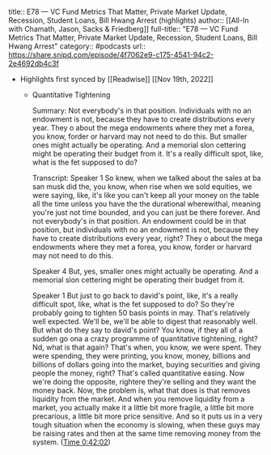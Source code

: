 title:: E78 —  VC Fund Metrics That Matter, Private Market Update, Recession, Student Loans, Bill Hwang Arrest (highlights)
author:: [[All-In with Chamath, Jason, Sacks & Friedberg]]
full-title:: "E78 —  VC Fund Metrics That Matter, Private Market Update, Recession, Student Loans, Bill Hwang Arrest"
category:: #podcasts
url:: https://share.snipd.com/episode/4f7062e9-c175-4541-94c2-2e4692db4c3f

- Highlights first synced by [[Readwise]] [[Nov 19th, 2022]]
	- Quantitative Tightening
	  
	  Summary:
	  Not everybody's in that position. Individuals with no an endowment is not, because they have to create distributions every year. They o about the mega endowments where they met a forea, you know, forder or harvard may not need to do this. But smaller ones might actually be operating. And a memorial slon cettering might be operating their budget from it. It's a really difficult spot, like, what is the fet supposed to do?
	  
	  Transcript:
	  Speaker 1
	  So knew, when we talked about the sales at ba san musk did the, you know, when rise when we sold equities, we were saying, like, it's like you can't keep all your money on the table all the time unless you have the the durational wherewithal, meaning you're just not time bounded, and you can just be there forever. And not everybody's in that position. An endowment could be in that position, but individuals with no an endowment is not, because they have to create distributions every year, right? They o about the mega endowments where they met a forea, you know, forder or harvard may not need to do this.
	  
	  Speaker 4
	  But, yes, smaller ones might actually be operating. And a memorial slon cettering might be operating their budget from it.
	  
	  Speaker 1
	  But just to go back to david's point, like, it's a really difficult spot, like, what is the fet supposed to do? So they're probably going to tighten 50 basis points in may. That's relatively well expected. We'll be, we'll be able to digest that reasonably well. But what do they say to david's point? You know, if they all of a sudden go ona a crazy programme of quantitative tightening, right? Nd, what is that again? That's when, you know, we were spent. They were spending, they were printing, you know, money, billions and billions of dollars going into the market, buying securities and giving people the money, right? That's called quantitative easing. Now we're doing the opposite, rightere they're selling and they want the money back. Now, the problem is, what that does is that removes liquidity from the market. And when you remove liquidity from a market, you actually make it a little bit more fragile, a little bit more precarious, a little bit more price sensitive. And so it puts us in a very tough situation when the economy is slowing, when these guys may be raising rates and then at the same time removing money from the system. ([Time 0:42:02](https://share.snipd.com/snip/55a49aed-86dd-41c1-af8f-1086b467a307))